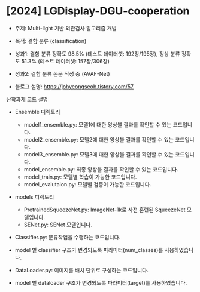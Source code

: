 # [2024] LGDisplay-DGU-cooperation
- 주제: Multi-light 기반 외관검사 알고리즘 개발

- 목적: 결함 분류 (classification)

- 성과1: 결함 분류 정확도 98.5% (테스트 데이터셋: 192장/195장), 정상 분류 정확도 51.3% (테스트 데이터셋: 157장/306장)

- 성과2: 결함 분류 논문 작성 중 (AVAF-Net)

- 블로그 설명: https://johyeongseob.tistory.com/57

산학과제 코드 설명

- Ensemble 디렉토리
    - model1_ensemble.py: 모델1에 대한 앙상블 결과를 확인할 수 있는 코드입니다.
    - model2_ensemble.py: 모델2에 대한 앙상블 결과를 확인할 수 있는 코드입니다.
    - model3_ensemble.py: 모델3에 대한 앙상블 결과를 확인할 수 있는 코드입니다.
    - model_ensemble.py: 최종 앙상블 결과를 확인할 수 있는 코드입니다.
    - model_train.py: 모델별 학습이 가능한 코드입니다.
    - model_evalutaion.py: 모델별 검증이 가능한 코드입니다.

 - models 디렉토리
    - PretrainedSqueezeNet.py: ImageNet-1k로 사전 훈련된 SqueezeNet 모델입니다.
    - SENet.py: SENet 모델입니다.

 - Classifier.py: 분류작업을 수행하는 코드입니다.
  - model 별 classifier 구조가 변경되도록 파라미터(num_classes)를 사용하였습니다.

 - DataLoader.py: 이미지를 배치 단위로 구성하는 코드입니다.
  - model 별 dataloader 구조가 변경되도록 파라미터(target)를 사용하였습니다.
